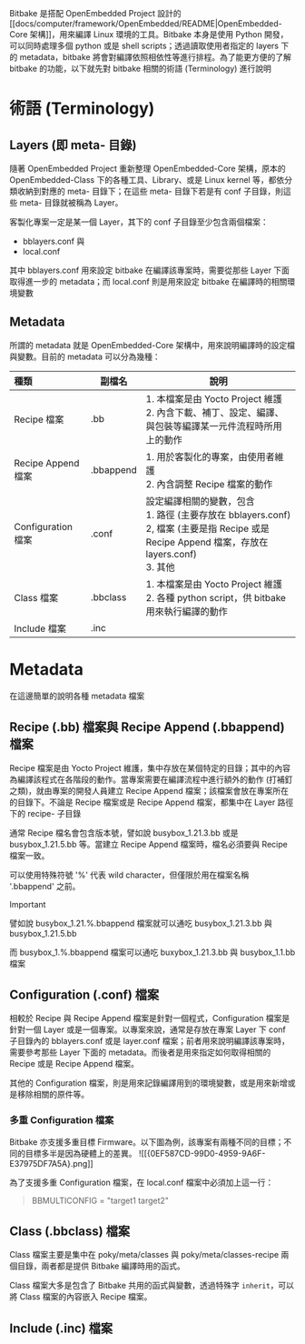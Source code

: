 Bitbake 是搭配 OpenEmbedded Project 設計的 [[docs/computer/framework/OpenEmbedded/README|OpenEmbedded-Core 架構]]，用來編譯 Linux 環境的工具。Bitbake 本身是使用 Python 開發，可以同時處理多個 python 或是 shell scripts；透過讀取使用者指定的 layers 下的 metadata，bitbake 將會對編譯依照相依性等進行排程。為了能更方便的了解 bitbake 的功能，以下就先對 bitbake 相關的術語 (Terminology) 進行說明

# 術語 (Terminology)

## Layers (即 meta- 目錄)

隨著 OpenEmbedded Project 重新整理 OpenEmbedded-Core 架構，原本的 OpenEmbedded-Class 下的各種工具、Library、或是 Linux kernel 等，都依分類收納到對應的 meta- 目錄下；在這些 meta- 目錄下若是有 conf 子目錄，則這些 meta- 目錄就被稱為 Layer。

客製化專案一定是某一個 Layer，其下的 conf 子目錄至少包含兩個檔案：

- bblayers.conf 與
- local.conf 

其中 bblayers.conf 用來設定 bitbake 在編譯該專案時，需要從那些 Layer 下面取得進一步的 metadata；而 local.conf 則是用來設定 bitbake 在編譯時的相關環境變數

## Metadata

所謂的 metadata 就是 OpenEmbedded-Core 架構中，用來說明編譯時的設定檔與變數。目前的 metadata 可以分為幾種：

| 種類               | 副檔名       | 說明                                                                                                             |
| :--------------- | --------- | -------------------------------------------------------------------------------------------------------------- |
| Recipe 檔案        | .bb       | 1. 本檔案是由 Yocto Project 維護<br>2. 內含下載、補丁、設定、編譯、與包裝等編譯某一元件流程時所用上的動作                                              |
| Recipe Append 檔案 | .bbappend | 1. 用於客製化的專案，由使用者維護<br>2. 內含調整 Recipe 檔案的動作                                                                     |
| Configuration 檔案 | .conf     | 設定編譯相關的變數，包含<br>1. 路徑 (主要存放在 bblayers.conf)<br>2, 檔案 (主要是指 Recipe 或是 Recipe Append 檔案，存放在layers.conf)<br>3. 其他 |
| Class 檔案         | .bbclass  | 1. 本檔案是由 Yocto Project 維護<br>2. 各種 python script，供 bitbake 用來執行編譯的動作                                           |
| Include 檔案       | .inc      |                                                                                                                |

# Metadata

在這邊簡單的說明各種 metadata 檔案

## Recipe (.bb) 檔案與 Recipe Append (.bbappend) 檔案

Recipe 檔案是由 Yocto Project 維護，集中存放在某個特定的目錄；其中的內容為編譯該程式在各階段的動作。當專案需要在編譯流程中進行額外的動作 (打補釘之類)，就由專案的開發人員建立 Recipe Append 檔案；該檔案會放在專案所在的目錄下。不論是 Recipe 檔案或是 Recipe Append 檔案，都集中在 Layer 路徑下的 recipe- 子目錄

通常 Recipe 檔名會包含版本號，譬如說 busybox_1.21.3.bb 或是 busybox_1.21.5.bb 等。當建立 Recipe Append 檔案時，檔名必須要與 Recipe 檔案一致。

可以使用特殊符號 '%' 代表 wild character，但僅限於用在檔案名稱 '.bbappend' 之前。

> [!IMPORTANT]
> 譬如說 busybox_1.21.%.bbappend 檔案就可以通吃 busybox_1.21.3.bb 與 busybox_1.21.5.bb
> 
> 而 busybox_1.%.bbappend 檔案可以通吃 buxybox_1.21.3.bb 與 busybox_1.1.bb 檔案


## Configuration (.conf) 檔案

相較於 Recipe 與 Recipe Append 檔案是針對一個程式，Configuration 檔案是針對一個 Layer 或是一個專案。以專案來說，通常是存放在專案 Layer 下 conf 子目錄內的 bblayers.conf 或是 layer.conf 檔案；前者用來說明編譯該專案時，需要參考那些 Layer 下面的 metadata。而後者是用來指定如何取得相關的 Recipe 或是 Recipe Append 檔案。

其他的 Configuration 檔案，則是用來記錄編譯用到的環境變數，或是用來新增或是移除相關的原件等。

### 多重 Configuration 檔案

Bitbake 亦支援多重目標 Firmware。以下圖為例，該專案有兩種不同的目標；不同的目標多半是因為硬體上的差異。
![[{0EF587CD-99D0-4959-9A6F-E37975DF7A5A}.png]]

為了支援多重 Configuration 檔案，在 local.conf 檔案中必須加上這一行：

> BBMULTICONFIG = "target1 target2"

## Class (.bbclass) 檔案

Class 檔案主要是集中在 poky/meta/classes 與 poky/meta/classes-recipe 兩個目錄，兩者都是提供 Bitbake 編譯時用的函式。

Class 檔案大多是包含了 Bitbake 共用的函式與變數，透過特殊字 `inherit`，可以將 Class 檔案的內容嵌入 Recipe 檔案。

##  Include (.inc) 檔案
